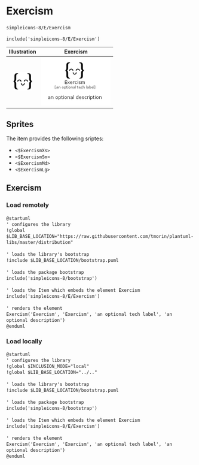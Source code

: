 # Exercism


```text
simpleicons-8/E/Exercism
```

```text
include('simpleicons-8/E/Exercism')
```



| Illustration | Exercism |
| :---: | :---: |
| ![illustration for Illustration](../../simpleicons-8/E/Exercism.png) | ![illustration for Exercism](../../simpleicons-8/E/Exercism.Local.png) |



## Sprites
The item provides the following sriptes:

- `<$ExercismXs>`
- `<$ExercismSm>`
- `<$ExercismMd>`
- `<$ExercismLg>`





## Exercism

### Load remotely
```plantuml
@startuml
' configures the library
!global $LIB_BASE_LOCATION="https://raw.githubusercontent.com/tmorin/plantuml-libs/master/distribution"

' loads the library's bootstrap
!include $LIB_BASE_LOCATION/bootstrap.puml

' loads the package bootstrap
include('simpleicons-8/bootstrap')

' loads the Item which embeds the element Exercism
include('simpleicons-8/E/Exercism')

' renders the element
Exercism('Exercism', 'Exercism', 'an optional tech label', 'an optional description')
@enduml
```

### Load locally
```plantuml
@startuml
' configures the library
!global $INCLUSION_MODE="local"
!global $LIB_BASE_LOCATION="../.."

' loads the library's bootstrap
!include $LIB_BASE_LOCATION/bootstrap.puml

' loads the package bootstrap
include('simpleicons-8/bootstrap')

' loads the Item which embeds the element Exercism
include('simpleicons-8/E/Exercism')

' renders the element
Exercism('Exercism', 'Exercism', 'an optional tech label', 'an optional description')
@enduml
```

